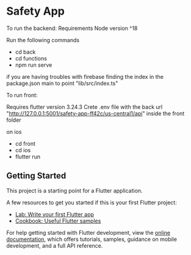 # Safety App

To run the backend:
Requirements
Node version ^18

Run the following commands
- cd back
- cd functions
- npm run serve
  
if you are having troubles with firebase finding the index in the package.json main to point "lib/src/index.ts"

To run front:

Requires flutter version 3.24.3
Crete .env file with the back url "http://127.0.0.1:5001/safety-app-ff42c/us-central1/api" inside the front folder

on ios
- cd front
- cd ios
- flutter run
  

## Getting Started

This project is a starting point for a Flutter application.

A few resources to get you started if this is your first Flutter project:

- [Lab: Write your first Flutter app](https://docs.flutter.dev/get-started/codelab)
- [Cookbook: Useful Flutter samples](https://docs.flutter.dev/cookbook)

For help getting started with Flutter development, view the
[online documentation](https://docs.flutter.dev/), which offers tutorials,
samples, guidance on mobile development, and a full API reference.
